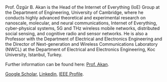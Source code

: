 Prof. Özgür B. Akan is the Head of the Internet of Everything (IoE) Group at the Department of Engineering, University of Cambridge, where he conducts highly advanced theoretical and experimental research on nanoscale, molecular, and neural communications, Internet of Everything, cyber-physical systems, 5G and THz wireless mobile networks, distributed social sensing, and cognitive radio and sensor networks. He is also a Professor with the Department of Electrical and Electronics Engineering and the Director of Next-generation and Wireless Communications Laboratory (NWCL) at the Department of Electrical and Electronics Engineering, Koc University, Istanbul, Turkey.

Further information can be found here: [Prof. Akan](https://cambridge-ioe-group.github.io/prof/).

[Google Scholar](https://scholar.google.com/citations?user=Hy-HMd8AAAAJ&hl=en), [Linkedin](https://www.linkedin.com/in/%C3%B6zg%C3%BCr-bar%C4%B1%C5%9F-akan-90047a72/), [IEEE Profile](https://ieeexplore.ieee.org/author/38484380700/).